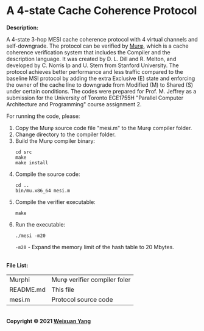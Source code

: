 # A 4-state Cache Coherence Protocol
<b>Description:</b><br>

A 4-state 3-hop MESI cache coherence protocol with 4 virtual channels and self-downgrade. The protocol can be verified by [Mur&phi;](https://github.com/tyler-utah/Murphi2019), which is a cache coherence verification system that includes the Compiler and the description language. It was created by D. L. Dill and R. Melton, and developed by C. Norris Ip and U. Stern from Stanford University. The protocol achieves better performance and less traffic compared to the baseline MSI protocol by adding the extra Exclusive (E) state and enforcing the owner of the cache line to downgrade from Modified (M) to Shared (S) under certain conditions. The codes were prepared for Prof. M. Jeffrey as a submission for the University of Toronto ECE1755H "Parallel Computer Architecture and Programming" course assignment 2.

For running the code, please:
1) Copy the Mur&phi; source code file "mesi.m" to the Mur&phi; compiler folder.
2) Change directory to the compiler folder.
3) Build the Mur&phi; compiler binary:
    ```
    cd src
    make
    make install
    ```
4) Compile the source code:
    ```
    cd ..
    bin/mu.x86_64 mesi.m
    ```
5) Compile the verifier executable:
    ```
    make
    ```
6) Run the executable:
    ```
    ./mesi -m20
    ``` 
   `-m20` - Expand the memory limit of the hash table to 20 Mbytes.

<br><b>File List:</b><br>
<table border="0">
    <tr>
        <td>Murphi</td>
        <td>Mur&phi; verifier compiler foler</td>
    </tr>
    <tr>
        <td>README.md</td>
        <td>This file</td>
    </tr>
    <tr>
        <td>mesi.m</td>
        <td>Protocol source code</td>
    </tr>
</table>

<br><b>Copyright © 2021 [Weixuan Yang](https://www.linkedin.com/in/weixuanyang/)</b>

